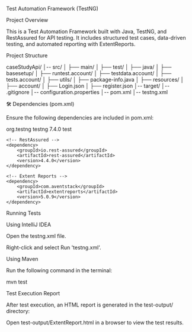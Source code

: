 Test Automation Framework (TestNG)

 Project Overview

This is a Test Automation Framework built with Java, TestNG, and RestAssured for API testing. It includes structured test cases, data-driven testing, and automated reporting with ExtentReports.

 Project Structure

caseStudyApi/
│-- src/
│   ├── main/
│   ├── test/
│       ├── java/
│           ├── basesetup/
│           ├── runtest.account/
│           ├── testdata.account/
│           ├── tests.account/
│           ├── utils/
│           ├── package-info.java
│       ├── resources/
│           ├── account/
│               ├── Login.json
│               ├── register.json
│-- target/
│-- .gitignore
│-- configuration.properties
│-- pom.xml
│-- testng.xml

🛠️ Dependencies (pom.xml)

Ensure the following dependencies are included in pom.xml:

<dependencies>
    <!-- TestNG -->
    <dependency>
        <groupId>org.testng</groupId>
        <artifactId>testng</artifactId>
        <version>7.4.0</version>
        <scope>test</scope>
    </dependency>

    <!-- RestAssured -->
    <dependency>
        <groupId>io.rest-assured</groupId>
        <artifactId>rest-assured</artifactId>
        <version>4.4.0</version>
    </dependency>

    <!-- Extent Reports -->
    <dependency>
        <groupId>com.aventstack</groupId>
        <artifactId>extentreports</artifactId>
        <version>5.0.9</version>
    </dependency>
</dependencies>

 Running Tests

Using IntelliJ IDEA

Open the testng.xml file.

Right-click and select Run 'testng.xml'.

Using Maven

Run the following command in the terminal:

mvn test

 Test Execution Report

After test execution, an HTML report is generated in the test-output/ directory:

Open test-output/ExtentReport.html in a browser to view the test results.
